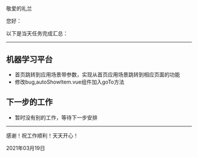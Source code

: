 #

敬爱的礼兰

您好：

以下是当天任务完成汇总：

---

## 机器学习平台

- 首页跳转到应用场景带参数，实现从首页应用场景跳转到相应页面的功能
- 修改bug,autoShowItem.vue组件加入goTo方法

## 下一步的工作

- 暂时没有别的工作，等待下一步安排

---
感谢！祝工作顺利！天天开心！

2021年03月19日
